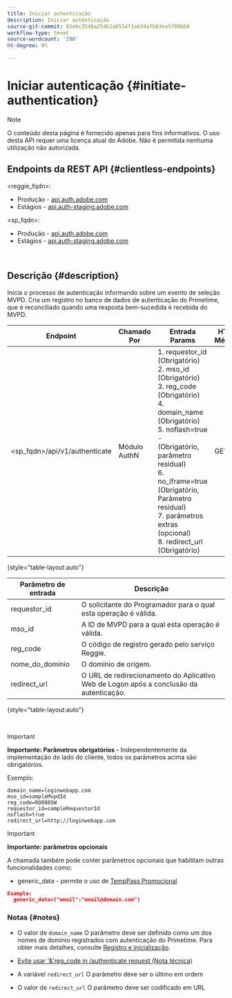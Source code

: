 ```yaml
---
title: Iniciar autenticação
description: Iniciar autenticação
source-git-commit: 02ebc3548a254b2a6554f1ab34afbb3ea5f09bb8
workflow-type: tm+mt
source-wordcount: '290'
ht-degree: 0%

---
```


# Iniciar autenticação {#initiate-authentication}

>[!NOTE]
>
>O conteúdo desta página é fornecido apenas para fins informativos. O uso desta API requer uma licença atual do Adobe. Não é permitida nenhuma utilização não autorizada.

## Endpoints da REST API {#clientless-endpoints}

&lt;reggie_fqdn>:

* Produção - [api.auth.adobe.com](http://api.auth.adobe.com/)
* Estágios - [api.auth-staging.adobe.com](http://api.auth-staging.adobe.com/)

&lt;sp_fqdn>:

* Produção - [api.auth.adobe.com](http://api.auth.adobe.com/)
* Estágios - [api.auth-staging.adobe.com](http://api.auth-staging.adobe.com/)

</br>


## Descrição {#description}

Inicia o processo de autenticação informando sobre um evento de seleção MVPD. Cria um registro no banco de dados de autenticação do Primetime, que é reconciliado quando uma resposta bem-sucedida é recebida do MVPD.



| Endpoint | Chamado  </br>Por | Entrada   </br>Params | HTTP  </br>Método | Resposta | HTTP  </br>Resposta |
| --- | --- | --- | --- | --- | --- |
| &lt;sp_fqdn>/api/v1/authenticate | Módulo AuthN | 1. requestor_id (Obrigatório)</br>2.  mso_id (Obrigatório)</br>3.  reg_code (Obrigatório)</br>4.  domain_name (Obrigatório)</br>5.  noflash=true -  </br>    (Obrigatório, parâmetro residual)</br>6.  no_iframe=true (Obrigatório, Parâmetro residual)</br>7.  parâmetros extras (opcional)</br>8.  redirect_url (Obrigatório) | GET | O aplicativo web de logon é redirecionado para a página de logon do MVPD. | 302 para implementações de redirecionamento completo |

{style="table-layout:auto"}


| Parâmetro de entrada | Descrição |
| --- | --- |
| requestor_id | O solicitante do Programador para o qual esta operação é válida. |
| mso_id | A ID de MVPD para a qual esta operação é válida. |
| reg_code | O código de registro gerado pelo serviço Reggie. |
| nome_do_domínio | O domínio de origem. |
| redirect_url | O URL de redirecionamento do Aplicativo Web de Logon após a conclusão da autenticação. |

{style="table-layout:auto"}

</br>

>[!IMPORTANT]
> 
>**Importante: Parâmetros obrigatórios -** Independentemente da implementação do lado do cliente, todos os parâmetros acima são obrigatórios.
>
>
>Exemplo:
>
>```
>domain_name=loginwebapp.com
>mso_id=sampleMvpdId
>reg_code=RO0885W
>requestor_id=sampleRequestorId
>noflash=true
>redirect_url=http://loginwebapp.com
>```

>[!IMPORTANT]
> 
>**Importante: parâmetros opcionais**
>
>A chamada também pode conter parâmetros opcionais que habilitam outras funcionalidades como:
>
> * generic\_data - permite o uso de [TempPass Promocional](/help/authentication/promotional-temp-pass.md)
>
>```JSON
>Example:
>   generic_data=("email":"email@domain.com")
>```


### **Notas** {#notes}

* O valor de `domain_name` O parâmetro deve ser definido como um dos nomes de domínio registrados com autenticação do Primetime. Para obter mais detalhes, consulte [Registro e inicialização](/help/authentication/programmer-overview.md).

* [Evite usar &#39;&amp;&#39;reg\_code in /authenticate request (Nota técnica)](/help/authentication/clientless-avoid-using-reg-code-in-authenticate-request.md)

* A variável `redirect_url` O parâmetro deve ser o último em ordem

* O valor de `redirect_url` O parâmetro deve ser codificado em URL
